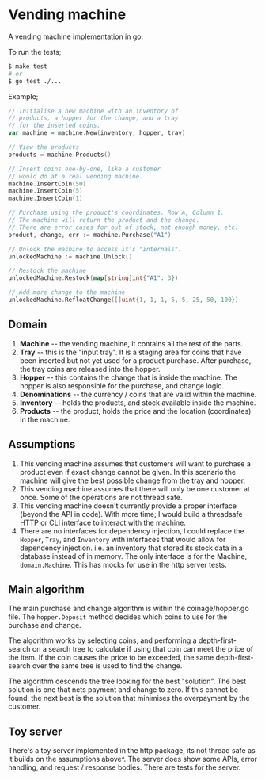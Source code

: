 # Vending machine

A vending machine implementation in go.

To run the tests;

```bash
$ make test
# or
$ go test ./...
```

Example;
```go
// Initialise a new machine with an inventory of
// products, a hopper for the change, and a tray
// for the inserted coins.
var machine = machine.New(inventory, hopper, tray)

// View the products
products = machine.Products()

// Insert coins one-by-one, like a customer
// would do at a real vending machine.
machine.InsertCoin(50)
machine.InsertCoin(5)
machine.InsertCoin(1)

// Purchase using the product's coordinates. Row A, Column 1.
// The machine will return the product and the change.
// There are error cases for out of stock, not enough money, etc.
product, change, err := machine.Purchase("A1")

// Unlock the machine to access it's "internals".
unlockedMachine := machine.Unlock()

// Restock the machine
unlockedMachine.Restock(map[string]int{"A1": 3})

// Add more change to the machine
unlockedMachine.RefloatChange([]uint{1, 1, 1, 5, 5, 25, 50, 100})
```

## Domain

1. **Machine** -- the vending machine, it contains all the rest of the parts.
2. **Tray** -- this is the "input tray". It is a staging area for coins that have been inserted but not yet used for a product purchase. After purchase, the tray coins are released
   into the hopper.
3. **Hopper** -- this contains the change that is inside the machine. The hopper is also responsible for the purchase, and change logic.
4. **Denominations** -- the currency / coins that are valid within the machine.
5. **Inventory** -- holds the products, and stock available inside the machine.
6. **Products** -- the product, holds the price and the location (coordinates) in the machine.

## Assumptions

1. This vending machine assumes that customers will want to purchase a product even if exact change cannot be given. In this scenario the machine will give the best possible change
   from the tray and hopper.
2. This vending machine assumes that there will only be one customer at once. Some of the operations are not thread safe.
3. This vending machine doesn't currently provide a proper interface (beyond the API in code). With more time; I would build a threadsafe HTTP or CLI interface to interact with the machine.
4. There are no interfaces for dependency injection, I could replace the `Hopper`, `Tray`, and `Inventory` with interfaces that would allow for dependency injection. i.e. an
   inventory that stored its stock data in a database instead of in memory. The only interface is for the Machine, `domain.Machine`. This has mocks for use in the http server
   tests.

## Main algorithm

The main purchase and change algorithm is within the coinage/hopper.go file. The `hopper.Deposit` method decides which coins to use for the purchase and change.

The algorithm works by selecting coins, and performing a depth-first-search on a search tree to calculate if using that coin can meet the price of the item.
If the coin causes the price to be exceeded, the same depth-first-search over the same tree is used to find the change.

The algorithm descends the tree looking for the best "solution". The best solution is one that nets payment and change to zero. If this cannot be found, the next best is the
solution that minimises the overpayment by the customer.

## Toy server

There's a toy server implemented in the http package, its not thread safe as it builds on the assumptions above^.
The server does show some APIs, error handling, and request / response bodies. There are tests for the server.

